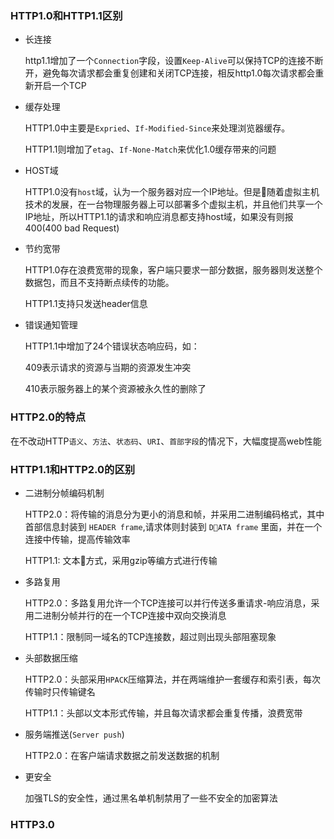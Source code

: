 

### HTTP1.0和HTTP1.1区别

- 长连接
  
  http1.1增加了一个`Connection`字段，设置`Keep-Alive`可以保持TCP的连接不断开，避免每次请求都会重复创建和关闭TCP连接，相反http1.0每次请求都会重新开启一个TCP

- 缓存处理

  HTTP1.0中主要是`Expried`、`If-Modified-Since`来处理浏览器缓存。
  
  HTTP1.1则增加了`etag`、`If-None-Match`来优化1.0缓存带来的问题

- HOST域

  HTTP1.0没有`host`域，认为一个服务器对应一个IP地址。但是随着虚拟主机技术的发展，在一台物理服务器上可以部署多个虚拟主机，并且他们共享一个IP地址，所以HTTP1.1的请求和响应消息都支持host域，如果没有则报400(400 bad Request)

- 节约宽带

  HTTP1.0存在浪费宽带的现象，客户端只要求一部分数据，服务器则发送整个数据包，而且不支持断点续传的功能。
  
  HTTP1.1支持只发送header信息

- 错误通知管理

  HTTP1.1中增加了24个错误状态响应码，如：

  409表示请求的资源与当期的资源发生冲突

  410表示服务器上的某个资源被永久性的删除了

### HTTP2.0的特点

  在不改动HTTP`语义`、`方法`、`状态码`、`URI`、`首部字段`的情况下，大幅度提高web性能

### HTTP1.1和HTTP2.0的区别

- 二进制分帧编码机制

  HTTP2.0：将传输的消息分为更小的消息和帧，并采用二进制编码格式，其中首部信息封装到 `HEADER frame`,请求体则封装到 `DATA frame` 里面，并在一个连接中传输，提高传输效率

  HTTP1.1: 文本方式，采用gzip等编方式进行传输

- 多路复用

  HTTP2.0：多路复用允许一个TCP连接可以并行传送多重请求-响应消息，采用二进制分帧并行的在一个TCP连接中双向交换消息

  HTTP1.1：限制同一域名的TCP连接数，超过则出现头部阻塞现象

- 头部数据压缩

  HTTP2.0：头部采用`HPACK`压缩算法，并在两端维护一套缓存和索引表，每次传输时只传输键名

  HTTP1.1：头部以文本形式传输，并且每次请求都会重复传播，浪费宽带

- 服务端推送(`Server push`)

  HTTP2.0：在客户端请求数据之前发送数据的机制

- 更安全

  加强TLS的安全性，通过黑名单机制禁用了一些不安全的加密算法

### HTTP3.0


  